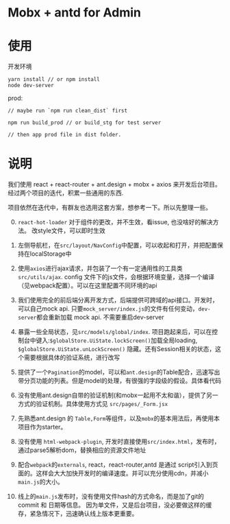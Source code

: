 # Mobx + antd for Admin

# 使用

  开发环境
  
    yarn install // or npm install
    node dev-server
    
  prod:
  
    // maybe run `npm run clean_dist` first 
    
    npm run build_prod // or build_stg for test server
    
    // then app prod file in dist folder. 
    

# 说明
我们使用 react + react-router + ant.design + mobx + axios 来开发后台项目。经过两个项目的迭代，积累一些通用的东西.

项目依然在迭代中，有群友也选用这套方案，想参考一下。所以先整理一些。

0. `react-hot-loader` 对于组件的更改，并不生效，看issue, 也没啥好的解决方法。 改style文件，可以即时生效
1. 左侧导航栏，在`src/layout/NavConfig`中配置，可以收起和打开，并把配置保持在localStorage中
2. 使用`axios`进行ajax请求，并包装了一个有一定通用性的工具类`src/utils/ajax`. config 文件下的js文件，会根据环境变量，选择一个编译（见webpack配置）。可以在这里配置不同环境的api
3. 我们使用完全的前后端分离开发方式，后端提供可跨域的api接口。开发时，可以自己mock api. 
只要`mock_server/index.js`的文件有任何变动，`dev-server`都会重新加载 mock api. 不需要重启dev-server
4. 暴露一些全局状态，见`src/models/global/index`. 
项目跑起来后，可以在控制台中键入:`$globalStore.UiState.lockScreen()`加载全局loading,
`$globalStore.UiState.unLockScreen()` 隐藏。还有Session相关的状态，这个需要根据具体的验证系统，进行改写
5. 提供了一个`Pagination`的model，可以和`ant.design`的Table配合，迅速写出带分页功能的列表。但是model的处理，有很强的字段级的假设。具体看代码
6. 没有使用ant.design自带的验证机制(和mobx一起用不太和谐），提供了另一方式的验证机制。具体使用方式见 `src/pages/_Form.jsx`
7. 先熟悉ant.design 的 `Table,Form`等组件，以及`mobx`的基本用法后，再使用本项目作为starter。

8. 没有使用 `html-webpack-plugin`, 开发时直接使用`src/index.html`，发布时，通过parse5解析dom，替换相应的资源文件地址
9. 配合`webpack`的`externals`, react，react-router,antd 是通过 script引入到页面的。这样会大大加快开发时的编译速度。并可以充分使用cdn，并减小`main.js`的大小。
10. 线上的`main.js`发布时，没有使用文件hash的方式命名，而是加了git的commit 和 日期等信息。
因为单文件，又是后台项目，没必要做这样的缓存，紧急情况下，迅速确认线上版本更重要。



 




